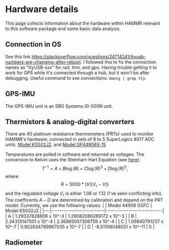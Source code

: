 # Hardware details
This page collects information about the hardware within HAMMR relevant to this software package and some basic data analysis.


## Connection in OS
See this link https://stackoverflow.com/questions/24714241/ttyusb-numbers-are-changing-after-reboot.
I followed this to fix the connection names as "ttyUSB-xxx" for rad, thm, and gps. Having trouble getting it to work for GPS while it's connected through a hub, but it won't be after debugging. Useful command to see connections: `dmesg | grep tty`.


## GPS-IMU
The GPS-IMU unit is an SBG Systems IG-500N unit.


## Thermistors & analog-digital converters
There are 40 platinum resistance thermometers (PRTs) used to monitor HAMMR's hardware, connected in sets of 8 to 5 SuperLogics 8017 ADC units. [Model KS502J2](https://www.digikey.com/en/products/detail/KS502J2/615-1073-ND/2651614), and [Model SP44906X-15](https://www.mouser.com/ProductDetail/Measurement-Specialties/SP44908X-15?qs=aXGKoampmnlT%2FWgkyUFuAQ%3D%3D)

Temperatures are polled in software and returned as voltages. The conversion to Kelvin uses the Steinhart-Hart Equation (see [here](https://assets.omega.com/spec/44000_THERMIS_ELEMENTS.pdf)):
$$
T^{-1} = A + B\log(R) + C\log(R)^3 + D\log(R)^5
,$$
where
$$
R = 5000 * (V / (V_r - V))
$$
and the regulated voltage $V_r$ is either 1.06 or 1.12 (I've seen conflicting info). The coefficents $A - D$ are determined by calibration and depend on the PRT model. Currently, we use the following values:
|   | Model 44906 GSFC         | Model KS502J2              |
|---|--------------------------|----------------------------|
| A | 1.29337828808 x 10^-3    | 1.28082086269172 x 10^-3   |
| B | 2.34313147501 x 10^-4    | 2.36865057309759 x 10^-4   |
| C | 1.09840791237 x 10^-7    | 0.902634799967035 x 10^-7  |
| D | -6.51108048031 x 10^-11  | 0                          |


## Radiometer
